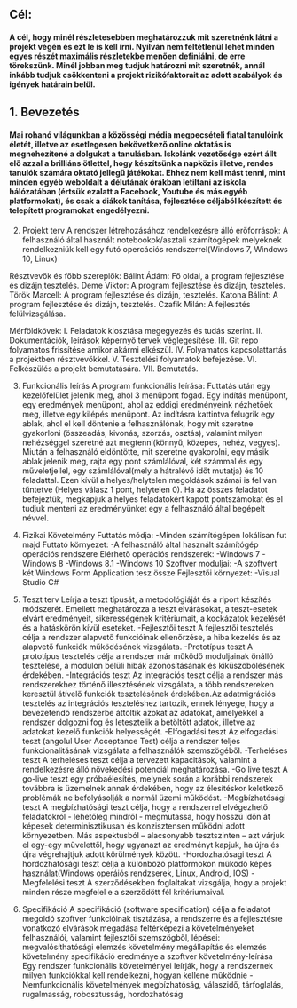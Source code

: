 ## Cél:
#### A cél, hogy minél részletesebben meghatározzuk mit szeretnénk látni a projekt végén és ezt le is kell írni. Nyílván nem feltétlenül lehet minden egyes részét maximális részletekbe menően definiálni, de erre törekszünk. Minél jobban meg tudjuk határozni mit szeretnék, annál inkább tudjuk csökkenteni a projekt rizikófaktorait az adott szabályok és igények határain belül. 

## 1. Bevezetés
#### Mai rohanó világunkban a közösségi média megpecsételi fiatal tanulóink életét, illetve az esetlegesen bekövetkező online oktatás is megnehezítené a dolgukat a tanulásban. Iskolánk vezetősége ezért állt elő azzal a brilliáns ötlettel, hogy készítsünk a napközis illetve, rendes tanulók számára oktató jellegű játékokat. Ehhez nem kell mást tenni, mint minden egyéb weboldalt a délutának órákban letiltani az iskola hálózatában (értsük ezalatt a Facebook, Youtube és más egyéb platformokat), és csak a diákok tanítása, fejlesztése céljából készített és telepített programokat engedélyezni.

2. Projekt terv
A rendszer létrehozásához rendelkezésre álló erőforrások: A felhasználó által
használt notebookok/asztali számítógépek melyeknek rendelkezniük kell egy futó
opercációs rendszerrel(Windows 7, Windows 10, Linux)

Résztvevők és főbb szereplők:
	Bálint Ádám: Fő oldal, a program fejlesztése és dizájn,tesztelés.
	Deme Viktor: A program fejlesztése és dizájn, tesztelés.
	Török Marcell: A program fejlesztése és dizájn, tesztelés.
	Katona Bálint: A program fejlesztése és dizájn, tesztelés.
	Czafik Milán: A fejlesztés felülvizsgálása.

Mérföldkövek:
I.    Feladatok kiosztása megegyezés és tudás szerint.
II.   Dokumentációk, leírások képernyő tervek véglegesítése.
III.  Git repo folyamatos frissítése amikor akármi elkészül.
IV.   Folyamatos kapcsolattartás a projektben résztvevőkkel.
V.    Tesztelési folyamatok befejezése.
VI.   Felkészülés a projekt bemutatására.
VII.  Bemutatás.

3. Funkcionális leírás
A program funkcionális leírása:
Futtatás után egy kezelőfelület jelenik meg, ahol 3 menüpont fogad. Egy indítás menüpont, egy eredmények
menüpont, ahol az eddigi eredményeink nézhetőek meg, illetve egy kilépés menüpont. Az indításra kattintva
felugrik egy ablak, ahol el kell döntenie a felhasználónak, hogy mit szeretne gyakorloni
(összeadás, kivonás, szorzás, osztás), valamint milyen nehézséggel szeretné azt megtenni(könnyű, közepes, nehéz, vegyes).
Miután a felhasználó eldöntötte, mit szeretne gyakorolni, egy másik ablak jelenik meg, rajta egy pont számlálóval, két számmal és egy
műveletjellel, egy számlálóval(mely a hátralévő időt mutatja) és 10 feladattal.
Ezen kívül a helyes/helytelen megoldások számai is fel van tűntetve (Helyes válasz 1 pont, helytelen 0).
Ha az összes feladatot befejeztük, megkapjuk a helyes feladatokért kapott pontszámokat
és el tudjuk menteni az eredményünket egy a felhasználó által begépelt névvel.

4. Fizikai Követelmény
Futtatás módja:
	-Minden számítógépen lokálisan fut majd
Futtató környezet:
	-A felhasználó által használt számítógép operációs rendszere
Elérhető operációs rendszerek:
	-Windows 7
	-Windows 8
	-Windows 8.1
	-Windows 10
Szoftver moduljai:
	-A szoftvert két Windows Form Application tesz össze
Fejlesztői környezet:
	-Visual Studio C#

5. Teszt terv
	 Leírja a teszt típusát, a metodológiáját és a riport készítés módszerét. 
	 Emellett meghatározza a teszt elvárásokat, a teszt-esetek elvárt eredményeit, 
	 sikerességének kritériumait, a kockázatok kezelését és a hatáskörön kívül eseteket.
	-Fejlesztői teszt
	 	A fejlesztői tesztelés célja a rendszer alapvető funkcióinak ellenőrzése, a hiba
	 	kezelés és az alapvető funkciók működésének vizsgálata.
	-Prototípus teszt
	 	A prototípus tesztelés célja a rendszer már működő moduljainak önálló tesztelése, 
	 	a modulon belüli hibák azonosításának és kiküszöbölésének érdekében.
	-Integrációs teszt
	 	Az integrációs teszt célja a rendszer más rendszerekhez történő illesztésének vizsgálata, 
	 	a több rendszereken keresztül átívelő funkciók tesztelésének érdekében.Az adatmigrációs 
	 	tesztelés az integrációs teszteléshez tartozik, ennek lényege, hogy a bevezetendő rendszerbe 
	 	áttöltik azokat az adatokat, amelyekkel a rendszer dolgozni fog és letesztelik a betöltött adatok, 
	 	illetve az adatokat kezelő funkciók helyességét.
	-Elfogadási teszt
	 	Az elfogadási teszt (angolul User Acceptance Test) célja a rendszer teljes funkcionalitásának 
	 	vizsgálata a felhasználók szemszögéből.
	-Terheléses teszt
	 	A terheléses teszt célja a tervezett kapacitások, valamint a rendelkezésre álló növekedési potenciál meghatározása.
	-Go live teszt
	 	A go-live teszt egy próbaélesítés, melynek során a korábbi rendszerek továbbra is üzemelnek annak érdekében, 
	 	hogy az élesítéskor keletkező problémák ne befolyásolják a normál üzemi működést.
	-Megbízhatósági teszt
	 	A megbízhatósági teszt célja, hogy a rendszerrel elvégezhető feladatokról - lehetőleg mindről -
	 	megmutassa, hogy hosszú időn át képesek determinisztikusan és konzisztensen működni adott
	 	környezetben. Más aspektusból – alacsonyabb tesztszinten – azt várjuk el egy-egy művelettől, hogy
 	 	ugyanazt az eredményt kapjuk, ha újra és újra végrehajtjuk adott körülmények között.
	-Hordozhatósagi teszt
	 	A hordozhatósági teszt célja a különböző platformokon működő képes használat(Windows operáiós rendzserek, Linux, Android, IOS)
	-Megfelelési teszt
	 	A szerződésekben foglaltakat vizsgálja, hogy a projekt minden része megfelel e a szerződött fél kritériumaival.

6. Specifikáció
	A specifikáció (software specification) célja a feladatot megoldó szoftver funkcióinak tisztázása, a rendszerre és a fejlesztésre
	vonatkozó elvárások megadása feltérképezi a követelményeket felhasználói, valamint fejlesztői szemszögből, lépései:
	megvalósíthatósági elemzés
	követelmény megállapítás és elemzés
	követelmény specifikáció
	eredménye a szoftver követelmény-leírása 
	Egy rendszer funkcionális követelményei leírják, hogy a rendszernek milyen funkciókkal kell rendelkezni, hogyan kellene működnie 
	-Nemfunkcionális követelmények
	megbízhatóság, válaszidő, tárfoglalás, rugalmasság, robosztusság, hordozhatóság
